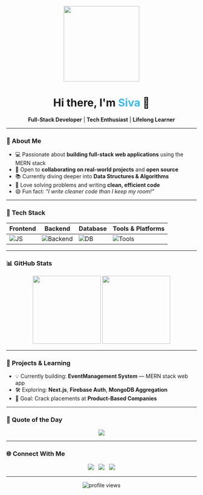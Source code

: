 <!-- Header GIF -->
<p align="center">
  <img src="assets/hello.gif" height="200" />
</p>

<h1 align="center">Hi there, I'm <span style="color:#38bdf8;">Siva</span> 👋</h1>
<p align="center">
  <b>Full-Stack Developer</b> | <b>Tech Enthusiast</b> | <b>Lifelong Learner</b>
</p>

---

### 🧠 About Me

- 💻 Passionate about **building full-stack web applications** using the MERN stack
- 🤝 Open to **collaborating on real-world projects** and **open source**
- 📚 Currently diving deeper into **Data Structures & Algorithms**
- 🧩 Love solving problems and writing **clean, efficient code**
- 😄 Fun fact: _"I write cleaner code than I keep my room!"_

---

### 🚀 Tech Stack

| Frontend | Backend | Database | Tools & Platforms |
|---------|---------|----------|-------------------|
| ![JS](https://skillicons.dev/icons?i=js,html,css,tailwind,react,redux,next) | ![Backend](https://skillicons.dev/icons?i=nodejs,express,py) | ![DB](https://skillicons.dev/icons?i=mongo,mysql,firebase) | ![Tools](https://skillicons.dev/icons?i=git,github,vscode,figma,postman,vercel,chatgpt) |

---

### 📊 GitHub Stats

<p align="center">
  <img src="https://github-readme-stats.vercel.app/api?username=sivaprakasam-07&theme=tokyonight&show_icons=true&include_all_commits=true&count_private=true" height="180"/>
  <img src="https://github-readme-stats.vercel.app/api/top-langs/?username=sivaprakasam-07&layout=compact&theme=tokyonight" height="180"/>
</p>

---

### 🧠 Projects & Learning

- 💡 Currently building: **EventManagement System** — MERN stack web app
- 🛠 Exploring: **Next.js**, **Firebase Auth**, **MongoDB Aggregation**
- 🎯 Goal: Crack placements at **Product-Based Companies**

---

### 💬 Quote of the Day

<p align="center">
  <img src="https://quotes-github-readme.vercel.app/api?type=horizontal&theme=tokyonight" />
</p>

---

### 🌐 Connect With Me

<p align="center">
  <a href="https://github.com/sivaprakasam-07"><img src="https://skillicons.dev/icons?i=github" /></a> ‎ ‎
  <a href="https://instagram.com/siva_sr_46"><img src="https://skillicons.dev/icons?i=instagram" /></a> ‎ ‎
  <a href="https://linkedin.com/in/sivaprakasam-coder"><img src="https://skillicons.dev/icons?i=linkedin" /></a>
</p>

---

<p align="center">
  <img src="https://komarev.com/ghpvc/?username=sivaprakasam-07&style=flat-square&color=blue" alt="profile views" />
</p>
